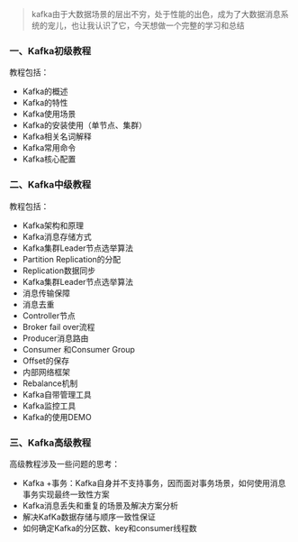 > kafka由于大数据场景的层出不穷，处于性能的出色，成为了大数据消息系统的宠儿，也让我认识了它，今天想做一个完整的学习和总结

### 一、Kafka初级教程
教程包括：
- Kafka的概述
- Kafka的特性
- Kafka使用场景
- Kafka的安装使用（单节点、集群）
- Kafka相关名词解释
- Kafka常用命令
- Kafka核心配置

### 二、Kafka中级教程
教程包括：
- Kafka架构和原理
- Kafka消息存储方式
- Kafka集群Leader节点选举算法
- Partition Replication的分配
- Replication数据同步
- Kafka集群Leader节点选举算法
- 消息传输保障
- 消息去重
- Controller节点
- Broker fail over流程
- Producer消息路由
- Consumer 和Consumer Group
- Offset的保存
- 内部网络框架
- Rebalance机制
- Kafka自带管理工具
- Kafka监控工具
- Kafka的使用DEMO

### 三、Kafka高级教程
高级教程涉及一些问题的思考：
- Kafka +事务：Kafka自身并不支持事务，因而面对事务场景，如何使用消息事务实现最终一致性方案
- Kafka消息丢失和重复的场景及解决方案分析
- 解决KafKa数据存储与顺序一致性保证
- 如何确定Kafka的分区数、key和consumer线程数
